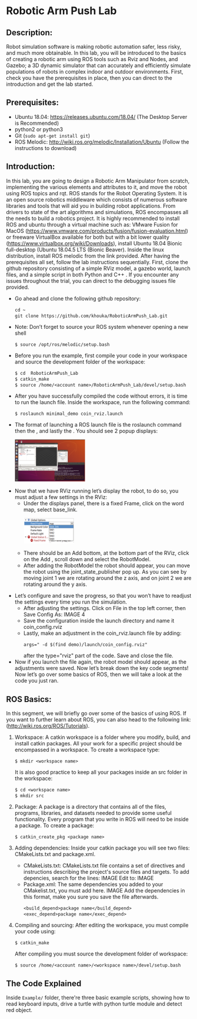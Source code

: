 # Robotic Arm Push Lab 


## Description:
   Robot simulation software is making robotic automation safer, less risky, and much more obtainable. In this lab, you will be introduced to the basics of creating a robotic arm using ROS tools such as Rviz and Nodes, and Gazebo; a 3D dynamic simulator that can accurately and efficiently simulate populations of robots in complex indoor and outdoor environments. First, check you have the prerequisites in place, then you can direct to the introduction and get the lab started. 

## Prerequisites: 
* Ubuntu 18.04: https://releases.ubuntu.com/18.04/ (The Desktop Server is Recommended)
* python2 or python3
* Git (`sudo apt-get install git`)
* ROS Melodic: http://wiki.ros.org/melodic/Installation/Ubuntu (Follow the instructions to download)

## Introduction:
In this lab, you are going to design a Robotic Arm Manipulator from scratch, implementing the various elements and attributes to it, and move the robot using ROS topics and rqt. ROS stands for the Robot Operating System. It is an open source robotics middleware which consists of numerous software libraries and tools that will aid you in building robot applications. From drivers to state of the art algorithms and simulations, ROS encompasses all the needs to build a robotics project. It is highly recommended to install ROS and ubuntu through a virtual machine such as: VMware Fusion for MacOS (https://www.vmware.com/products/fusion/fusion-evaluation.html) or freeware VirtualBox available for both but with a bit lower quality (https://www.virtualbox.org/wiki/Downloads), install Ubuntu 18.04 Bionic full-desktop (Ubuntu 18.04.5 LTS (Bionic Beaver). Inside the linux distribution, install ROS melodic from the link provided. After having the prerequisites all set, follow the lab instructions sequentially. First, clone the github repository consisting of a simple RViz model, a gazebo world, launch files, and a simple script in both Python and C++ . If you encounter any issues throughout the trial, you can direct to the debugging issues file provided.

- Go ahead and clone the following github repository:
  ```
  cd ~
  git clone https://github.com/khouka/RoboticArmPush_Lab.git
  ```
- Note: Don’t forget to source your ROS system whenever opening a new shell
  ```
  $ source /opt/ros/melodic/setup.bash
  ```
- Before you run the example, first compile your code in your workspace and source the development folder of the workspace:
  ```
  $ cd  RoboticArmPush_Lab
  $ catkin_make 
  $ source /home/<account name>/RoboticArmPush_Lab/devel/setup.bash
  ```
- After you have successfully compiled the code without errors, it is time to run the launch file. Inside the workspace, run the following command:
  ```
  $ roslaunch minimal_demo coin_rviz.launch
  ```
- The format of launching a ROS launch file is the roslaunch command then the <package name>, and lastly the <launch file>. You should see 2 popup displays:
  <p align="left">
  <img src="figures/1.png" alt="" width="40%">
  </p>
- Now that we have RViz running let’s display the robot, to do so, you must adjust a few settings in the RViz: 
  - Under the displays panel, there is a fixed Frame, click on the word map, select base_link.
    <p align="left">
    <img src="figures/2.png" alt="" width="30%">
    </p>  
  - There should be an Add bottom, at the bottom part of the RViz, click on the Add ,  scroll down and select the RobotModel. 
  - After adding the RobotModel the robot should appear, you can move the robot using the joint_state_publisher pop up. As you can see by moving joint 1 we are rotating around the z axis, and on joint 2 we are rotating around the y axis. 
    <p align="left">
    <![Alt Text](https://media.giphy.com/media/5RQvkXs6W7LpfIdhyo/giphy.gif) width="30%">
    </p>    
- Let’s configure and save the progress, so that you won’t have to readjust the settings every time you run the simulation. 
  - After adjusting the settings. Click on File in the top left corner, then Save Config As:
  IMAGE 4
  - Save the configuration inside the launch directory and name it coin_config.rviz
  - Lastly, make an adjustment in the coin_rviz.launch file by adding: 
    ```
    args=" -d $(find demo)/launch/coin_config.rviz"
    ```
    after the type="rviz" part of the code. Save and close the file. 
- Now if you launch the file again, the robot model should appear, as the adjustments were saved. Now let’s break down the key code segments! Now let’s go over some basics of ROS, then we will take a look at the code you just ran. 

## ROS Basics:
In this segment, we will briefly go over some of the basics of using ROS. If you want to further learn about ROS, you can also head to the following link: (http://wiki.ros.org/ROS/Tutorials). 
  1. Workspace:
     A catkin workspace is a folder where you modify, build, and install catkin packages. All your work for a specific   project should be encompassed in a workspace. To create a workspace type:
     ```
     $ mkdir <workspace name>
     ```
     It is also good practice to keep all your packages inside an src folder in the workspace:
     ```
     $ cd <workspace name>
     $ mkdir src
     ```
  2. Package:
     A package is a directory that contains all of the files, programs, libraries, and datasets needed to provide some   useful functionality. Every program that you write in ROS will need to be inside a package. To create a package:
     ```
     $ catkin_create_pkg <package name>
     ```

  3. Adding dependencies:
     Inside your catkin package you will see two files: CMakeLists.txt and package.xml.
     - CMakeLists.txt:
       CMakeLists.txt file contains a set of directives and instructions describing the project's  source files and          targets. To add depencies, search for the lines:
       IMAGE
       Edit to:
       IMAGE
     - Package.xml:
       The same dependencies you added to your CMakelist.txt, you must add here. 
       IMAGE
       Add the dependencies in this format, make you sure you save the file afterwards.
       ```
       <build_depend>package name</build_depend>
       <exec_depend>package name</exec_depend>
       ```
  4. Compiling and sourcing:
     After editing the workspace, you must compile your code using:
     ```
     $ catkin_make
     ```
     After compiling you must source the development folder of workspace:
     ```
     $ source /home/<account name>/<workspace name>/devel/setup.bash
     ```
## The Code Explained
Inside `Example/` folder, there're three basic example scripts, showing how to read keyboard inputs, drive a turtle with python turtle module and detect red object.


